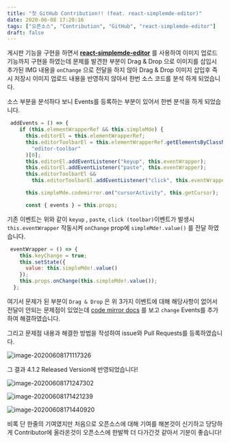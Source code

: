 ```yaml
---
title: "첫 GitHub Contribution!! (feat. react-simplemde-editor)"
date: 2020-06-08 17:20:16
tags: ["오픈소스", "Contribution", "GitHub", "react-simplemde-editor"]
draft: false
---
```


게시판 기능을 구현을 하면서 **[ react-simplemde-editor](https://github.com/RIP21/react-simplemde-editor)** 를 사용하여 이미지 업로드 기능까지 구현을 하였는데 문제를 발견한 부분이 Drag & Drop 으로 이미지를 삽입시 추가된 IMG 내용을 `onChange` 으로 전달을 하지 않아 Drag & Drop 이미지 삽입후 즉시 저장시 이미지 업로드 내용을 반영하지 않아서 한번 소스 코드를 분석 하게 되었습니다.

소스 부분을 분석하다 보니 Events를 등록하는 부분이 있어서 한번 분석을 하게 되었습니다.

```js
 addEvents = () => {
    if (this.elementWrapperRef && this.simpleMde) {
      this.editorEl = this.elementWrapperRef;
      this.editorToolbarEl = this.elementWrapperRef.getElementsByClassName(
        "editor-toolbar"
      )[0];
      this.editorEl.addEventListener("keyup", this.eventWrapper);
      this.editorEl.addEventListener("paste", this.eventWrapper);
      this.editorToolbarEl &&
        this.editorToolbarEl.addEventListener("click", this.eventWrapper);

      this.simpleMde.codemirror.on("cursorActivity", this.getCursor);

      const { events } = this.props;
```

기존 이벤트는 위와 같이 `keyup` , `paste`, `click (toolbar)`이벤트가 발생시 `this.eventWrapper` 작동시켜 `onChange` prop에 `simpleMde!.value()` 를 전달 하였습니다.

```js
 eventWrapper = () => {
    this.keyChange = true;
    this.setState({
      value: this.simpleMde!.value()
    });
    this.props.onChange(this.simpleMde!.value());
  };
```

여기서 문제가 된 부분이 `Drag & Drop` 은 위 3가지 이벤트에 대해 해당사항이 없어서 전달이 안되는 문제점이 있었는데 [code mirror docs](https://codemirror.net/doc/manual.html#events) 를 보고 `change` Events를 추가하여 해결하였습니다.

그리고 문제점 내용과 해결한 방법을 작성하여 issue와 Pull Requests를 등록하였습니다.

![image-20200608171117326](image/첫-GitHub-Contribution-feat-react-simplemde-editor/image-20200608171117326.png)

그 결과 4.1.2 Released Version에 반영되었습니다!

![image-20200608171247302](image/첫-GitHub-Contribution-feat-react-simplemde-editor/image-20200608171247302.png)

![image-20200608171421239](image/%EC%B2%AB-GitHub-Contribution-feat-react-simplemde-editor/image-20200608171421239.png)

![image-20200608171440920](image/첫-GitHub-Contribution-feat-react-simplemde-editor/image-20200608171440920.png)

비록 단 한줄의 기여였지만 처음으로 오픈소스에 대해 기여를 해본것이 신기하고 당당하게 Contributor에 올라온것이 오픈소스에 한발짝 더 다가간것 같아서 기분이 좋습니다!
